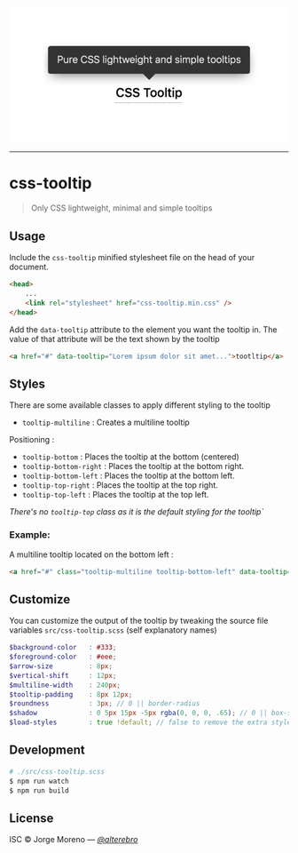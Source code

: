 <p align="center">
    <img src="docs/css-tooltip.png"><br>
</p>

------

# css-tooltip

> Only CSS lightweight, minimal and simple tooltips


## Usage

Include the `css-tooltip` minified stylesheet file on the head of your document.

```html
<head>
    ...
    <link rel="stylesheet" href="css-tooltip.min.css" />
</head>
```
Add the `data-tooltip` attribute to the element you want the tooltip in. The value of that attribute will be the text shown by the tooltip

```html
<a href="#" data-tooltip="Lorem ipsum dolor sit amet...">tootltip</a>
```

## Styles

There are some available classes to apply different styling to the tooltip

- `tooltip-multiline` : Creates a multiline tooltip

Positioning :

- `tooltip-bottom` : Places the tooltip at the bottom (centered)
- `tooltip-bottom-right` : Places the tooltip at the bottom right.
- `tooltip-bottom-left` : Places the tooltip at the bottom left.
- `tooltip-top-right` : Places the tooltip at the top right.
- `tooltip-top-left` : Places the tooltip at the top left.

*There's no `tooltip-top` class as it is the default styling for the tooltip`*

### Example:

A multiline tooltip located on the bottom left :

```html
<a href="#" class="tooltip-multiline tooltip-bottom-left" data-tooltip="Lorem ipsum dolor sit amet, consectetur adipiscing elit. Nulla a venenatis massa.">tootltip</a>
```

## Customize

You can customize the output of the tooltip by tweaking the source file variables `src/css-tooltip.scss` (self explanatory names)

```scss
$background-color   : #333;
$foreground-color   : #eee;
$arrow-size         : 8px;
$vertical-shift     : 12px;
$multiline-width    : 240px;
$tooltip-padding    : 8px 12px;
$roundness          : 3px; // 0 || border-radius
$shadow             : 0 5px 15px -5px rgba(0, 0, 0, .65); // 0 || box-shadow
$load-styles        : true !default; // false to remove the extra styles.
```


## Development

```sh
# ./src/css-tooltip.scss
$ npm run watch
$ npm run build
```

## License

ISC &copy; Jorge Moreno *&mdash; [@alterebro](https://twitter.com/alterebro)*
